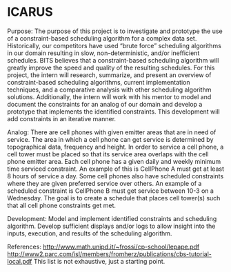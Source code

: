 # ICARUS
Purpose: 
The purpose of this project is to investigate and prototype the use of a constraint-based scheduling algorithm for a complex data set.  Historically, our competitors have used “brute force” scheduling algorithms in our domain resulting in slow, non-deterministic, and/or inefficient schedules.  BITS believes that a constraint-based scheduling algorithm will greatly improve the speed and quality of the resulting schedules.  For this project, the intern will research, summarize, and present an overview of constraint-based scheduling algorithms, current implementation techniques, and a comparative analysis with other scheduling algorithm solutions.  Additionally, the intern will work with his mentor to model and document the constraints for an analog of our domain and develop a prototype that implements the identified constraints.  This development will add constraints in an iterative manner.

Analog: 
There are cell phones with given emitter areas that are in need of service. The area in which a cell phone can get service is determined by topographical data, frequency and height. In order to service a cell phone, a cell tower must be placed so that its service area overlaps with the cell phone emitter area. Each cell phone has a given daily and weekly minimum time serviced constraint. An example of this is CellPhone A must get at least 8 hours of service a day. Some cell phones also have scheduled constraints where they are given preferred service over others. An example of a scheduled constraint is CellPhone B must get service between 10-3 on a Wednesday. The goal is to create a schedule that places cell tower(s) such that all cell phone constraints get met.

Development: 
Model and implement identified constraints and scheduling algorithm.  Develop sufficient displays and/or logs to allow insight into the inputs, execution, and results of the scheduling algorithm.

References: 
http://www.math.unipd.it/~frossi/cp-school/lepape.pdf
http://www2.parc.com/isl/members/fromherz/publications/cbs-tutorial-local.pdf
This list is not exhaustive, just a starting point.

